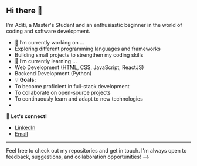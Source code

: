 ## Hi there 👋
 I'm Aditi, a Master's Student and an enthusiastic beginner in the world of coding and software development.
- 🔭 I’m currently working on ...
- Exploring different programming languages and frameworks
- Building small projects to strengthen my coding skills
- 🌱 I’m currently learning ...
- Web Development (HTML, CSS, JavaScript, ReactJS)
- Backend Development (Python)
- 💡 **Goals:**
- To become proficient in full-stack development
- To collaborate on open-source projects
- To continuously learn and adapt to new technologies
- 
💬 **Let's connect!**
- [LinkedIn](www.linkedin.com/in/aditi-m-6309a7191)
- [Email](mailto:aditirmore0710@gmail.com)


---

Feel free to check out my repositories and get in touch. I'm always open to feedback, suggestions, and collaboration opportunities!
-->
